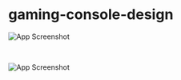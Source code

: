 # gaming-console-design

![App Screenshot](https://via.placeholder.com/468x300?text=App+Screenshot+Here)

<br>

![App Screenshot](https://via.placeholder.com/468x300?text=App+Screenshot+Here)
